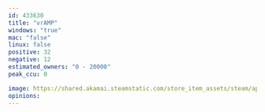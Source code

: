 ```yaml
---
id: 433630
title: "vrAMP"
windows: "true"
mac: "false"
linux: false
positive: 32
negative: 12
estimated_owners: "0 - 20000"
peak_ccu: 0

image: https://shared.akamai.steamstatic.com/store_item_assets/steam/apps/433630/header.jpg?t=1467437840
opinions:
---
```

